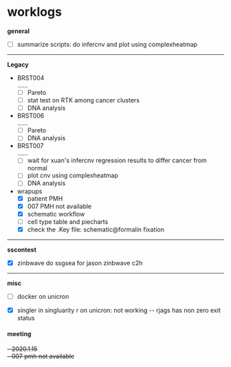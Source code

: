 # worklogs  

**general**

- [ ] summarize scripts: do infercnv and plot using complexheatmap

------
**Legacy**  

- BRST004  
  ……  
  - [ ] Pareto  
  - [ ] stat test on RTK among cancer clusters  
  - [ ] DNA analysis
- BRST006  
  ……  
  - [ ] Pareto  
  - [ ] DNA analysis
- BRST007  
  ……  
  - [ ] wait for xuan's infercnv regression results to differ cancer from normal  
  - [ ] plot cnv using complexheatmap  
  - [ ] DNA analysis
- wrapups  
  - [x] patient PMH  
  - [x] 007 PMH not available
  - [x] schematic workflow
  - [ ] cell type table and piecharts  
  - [X] check the .Key file: schematic@formalin fixation
  
------
**sscontest** 

  - [x] zinbwave do ssgsea for jason zinbwave c2h  

------
**misc**  
  - [ ] docker on unicron
  - [x] singler in singluarity r on unicron: not working -- rjags has non zero exit status





#### meeting

~~- 2020.1.15~~  
  ~~- 007 pmh not available~~
